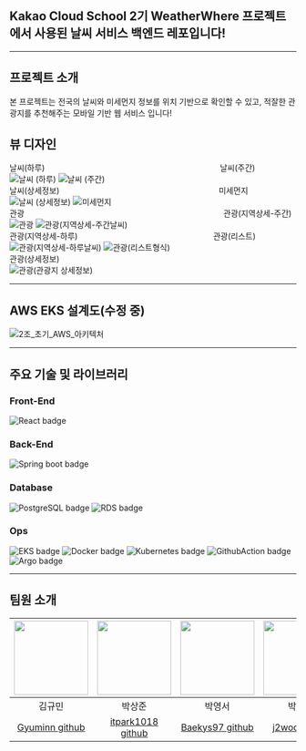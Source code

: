 ## Kakao Cloud School 2기 WeatherWhere 프로젝트에서 사용된 날씨 서비스 백엔드 레포입니다!
---
## 프로젝트 소개
본 프로젝트는 전국의 날씨와 미세먼지 정보를 위치 기반으로 확인할 수 있고, 적잘한 관광지를 추천해주는 모바일 기반 웹 서비스 입니다!

## 뷰 디자인
날씨(하루)　　　　　　　　　　　　　　　　　　　　　　날씨(주간)\
![날씨 (하루)](https://user-images.githubusercontent.com/87220517/230921984-f2c0456e-daea-4e30-b684-c6f4b44db975.png) ![날씨 (주간)](https://user-images.githubusercontent.com/87220517/230922039-03311e02-fe71-431b-bbb6-e55773a2091b.png)\
날씨(상세정보)　　　　　　　　　　　　　　　　　　　　미세먼지\
![날씨 (상세정보)](https://user-images.githubusercontent.com/87220517/230923101-187e4fa2-8872-4926-b4cb-1bfee30b230e.png) ![미세먼지](https://user-images.githubusercontent.com/87220517/230923168-2c986f3d-2e14-4546-94fe-b1149005094d.png)\
관광　　　　　　　　　　　　　　　　　　　　　　　　　관광(지역상세-주간)\
![관광](https://user-images.githubusercontent.com/87220517/230923680-429992f1-84bc-425f-869e-b7c8b51ab782.png) ![관광(지역상세-주간날씨)](https://user-images.githubusercontent.com/87220517/230923717-fdbaee27-ab98-448a-b8bf-3f9da7ca8517.png)\
관광(지역상세-하루)　　　　　　　　　　　　　　　　　관광(리스트)\
![관광(지역상세-하루날씨)](https://user-images.githubusercontent.com/87220517/230924074-fd86a692-dfac-47e0-b793-f76b8b628615.png) ![관광(리스트형식)](https://user-images.githubusercontent.com/87220517/230924107-8e1f4bbc-b6c2-4e93-88b0-5dc0b60ecdaa.png)\
관광(상세정보)\
![관광(관광지 상세정보)](https://user-images.githubusercontent.com/87220517/230924284-9ff77794-7c10-46b8-ac04-dd2355cbf7e2.png)

---
## AWS EKS 설계도(수정 중)
![2조_초기_AWS_아키텍처](https://user-images.githubusercontent.com/87220517/230924563-d7ef597e-c801-44d0-929c-ba7b96ea79e2.png)

---
## 주요 기술 및 라이브러리
### Front-End
![React badge](https://img.shields.io/badge/-React-%2361DAFB?logo=React&logoColor=white&style=for-the-badge)

### Back-End
![Spring boot badge](https://img.shields.io/badge/-Spring%20Boot-6DB33F?logo=Spring%20Boot&logoColor=white&style=for-the-badge)

### Database
![PostgreSQL badge](https://img.shields.io/badge/-PostgreSQL-4169E1?logo=PostgreSQL&logoColor=white&style=for-the-badge) ![RDS badge](https://img.shields.io/badge/-Amazon%20RDS-527FFF?logo=Amazon%20RDS&logoColor=white&style=for-the-badge)

### Ops
![EKS badge](https://img.shields.io/badge/-Amazon%20EKS-FF9900?logo=Amazon%20EKS&logoColor=white&style=for-the-badge)
![Docker badge](https://img.shields.io/badge/-Docker-2496ED?logo=Docker&logoColor=white&style=for-the-badge) ![Kubernetes badge](https://img.shields.io/badge/-Kubernetes-326CE5?logo=Kubernetes&logoColor=white&style=for-the-badge) ![GithubAction badge](https://img.shields.io/badge/Github%20Actions-2088FF?logo=Github%20Actions&logoColor=white&style=for-the-badge) ![Argo badge](https://img.shields.io/badge/Argo-EF7B4D?logo=Argo&logoColor=white&style=for-the-badge)

---
## 팀원 소개
|<img src="https://avatars.githubusercontent.com/u/87220517?v=4" width="130" height="130">|<img src="https://avatars.githubusercontent.com/u/117416583?v=4" width="130" height="130">|<img src="https://avatars.githubusercontent.com/u/117141532?v=4" width="130" height="130">|<img src="https://avatars.githubusercontent.com/u/40010878?v=4" width="130" height="130">|<img src="https://avatars.githubusercontent.com/u/117631618?v=4" width="130" height="130">  |
|:-------------------------------------------------------------------------------------------------------------------------------------------:|:-------------------------------------------------------------------------------------------------------------------------------------------:|:----------------------------------------:|:-------------------------------------------------------------------------------------------------------------------------------------------:|:-------------------------------------------------------------------------------------------------------------------------------------------:|
| 김규민 | 박상준 | 박영서 | 박지우 | 황주빈 |
|[Gyuminn github](https://github.com/Gyuminn)|[itpark1018 github](https://github.com/itpark1018)|[Baekys97 github](https://github.com/Baekys97)|[j2woo github](https://github.com/j2woo)|[hwang-jubin github](https://github.com/hwang-jubin)|
